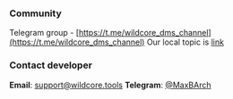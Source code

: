 ### Community
Telegram group - [https://t.me/wildcore_dms_channel](https://t.me/wildcore_dms_channel)
Our local topic is [link](https://local.com.ua/forum/topic/120934-wildcoredms-%D1%83%D1%82%D0%B8%D0%BB%D0%B8%D1%82%D0%B0-%D0%B4%D0%BB%D1%8F-%D0%BC%D0%BE%D0%BD%D0%B8%D1%82%D0%BE%D1%80%D0%B8%D0%BD%D0%B3%D0%B0%D0%B4%D0%B8%D0%B0%D0%B3%D0%BD%D0%BE%D1%81%D1%82%D0%B8%D0%BA%D0%B8-%D0%BE%D0%BB%D1%82%D0%BE%D0%B2-%D1%81%D0%B2%D0%B8%D1%82%D1%87%D0%B5%D0%B9-%D0%B8-%D1%80%D0%BE%D1%83%D1%82%D0%B5%D1%80%D0%BE%D0%B2)


### Contact developer
**Email**: [support@wildcore.tools](mailto:support@wildcore.tool)
**Telegram**: [@MaxBArch](https://t.me/MaxBArch)


